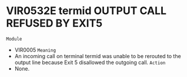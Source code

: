 # VIR0532E termid OUTPUT CALL REFUSED BY EXIT5
`Module`
- VIR0005
`Meaning`
- An incoming call on terminal termid was unable to be rerouted to the output line because Exit 5 disallowed the outgoing call.
`Action`
- None.
